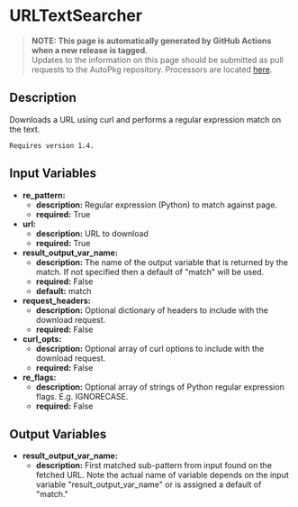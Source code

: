# URLTextSearcher

> **NOTE: This page is automatically generated by GitHub Actions when a new release is tagged.**<br />Updates to the information on this page should be submitted as pull requests to the AutoPkg repository. Processors are located [here](https://github.com/autopkg/autopkg/tree/master/Code/autopkglib).
## Description
Downloads a URL using curl and performs a regular expression match
    on the text.

    Requires version 1.4.

## Input Variables
- **re\_pattern:**
    - **description:** Regular expression (Python) to match against page.
    - **required:** True
- **url:**
    - **description:** URL to download
    - **required:** True
- **result\_output\_var\_name:**
    - **description:** The name of the output variable that is returned by the match. If not specified then a default of "match" will be used.
    - **required:** False
    - **default:** match
- **request\_headers:**
    - **description:** Optional dictionary of headers to include with the download request.
    - **required:** False
- **curl\_opts:**
    - **description:** Optional array of curl options to include with the download request.
    - **required:** False
- **re\_flags:**
    - **description:** Optional array of strings of Python regular expression flags. E.g. IGNORECASE.
    - **required:** False

## Output Variables
- **result\_output\_var\_name:**
    - **description:** First matched sub-pattern from input found on the fetched URL. Note the actual name of variable depends on the input variable "result\_output\_var\_name" or is assigned a default of "match."



